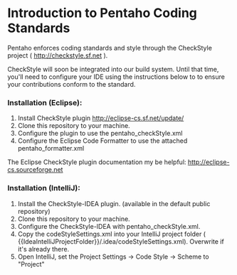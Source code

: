# Introduction to Pentaho Coding Standards

Pentaho enforces coding standards and style through the CheckStyle project ( http://checkstyle.sf.net ).

CheckStyle will soon be integrated into our build system. Until that time, you'll need to configure your IDE using the instructions below to to ensure your contributions conform to the standard.

### Installation (Eclipse):

1. Install CheckStyle plugin http://eclipse-cs.sf.net/update/
2. Clone this repository to your machine.
3. Configure the plugin to use the pentaho_checkStyle.xml
4. Configure the Eclipse Code Formatter to use the attached pentaho_formatter.xml

The Eclipse CheckStyle plugin documentation my be helpful: http://eclipse-cs.sourceforge.net

### Installation (IntelliJ):

1. Install the CheckStyle-IDEA plugin. (available in the default public repository)
2. Clone this repository to your machine.
3. Configure the CheckStyle-IDEA with pentaho_checkStyle.xml.
4. Copy the codeStyleSettings.xml into your IntelliJ project folder ( {{IdeaIntelliJProjectFolder}}/.idea/codeStyleSettings.xml). Overwrite if it's already there.
5. Open IntelliJ, set the Project Settings -> Code Style -> Scheme to "Project"
